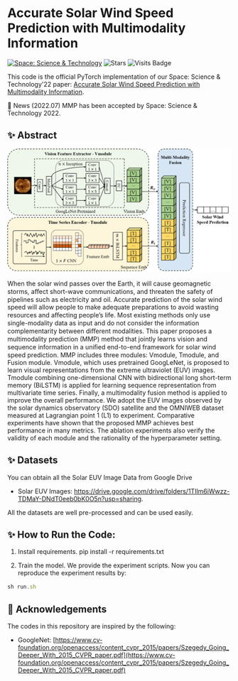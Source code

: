 # Accurate Solar Wind Speed Prediction with Multimodality Information

[![Space: Science & Technology](https://img.shields.io/badge/Space'22-MMP-orange)](https://spj.science.org/doi/epdf/10.34133/2022/9805707)  ![Stars](https://img.shields.io/github/stars/syrGitHub/MMP)  ![Visits Badge](https://badges.pufler.dev/visits/syrGitHub/MMP)

This code is the official PyTorch implementation of our Space: Science & Technology'22 paper: [Accurate Solar Wind Speed Prediction with Multimodality Information](https://spj.science.org/doi/epdf/10.34133/2022/9805707).

🚩 News (2022.07) MMP has been accepted by Space: Science & Technology 2022.

## :sparkles: Abstract
![model](model.png)

When the solar wind passes over the Earth, it will cause geomagnetic storms, aﬀect short-wave communications, and threaten the
safety of pipelines such as electricity and oil. Accurate prediction of the solar wind speed will allow people to make adequate
preparations to avoid wasting resources and aﬀecting people’s life. Most existing methods only use single-modality data as
input and do not consider the information complementarity between diﬀerent modalities. This paper proposes a multimodality
prediction (MMP) method that jointly learns vision and sequence information in a uniﬁed end-to-end framework for solar
wind speed prediction. MMP includes three modules: Vmodule, Tmodule, and Fusion module. Vmodule, which uses
pretrained GoogLeNet, is proposed to learn visual representations from the extreme ultraviolet (EUV) images. Tmodule
combining one-dimensional CNN with bidirectional long short-term memory (BiLSTM) is applied for learning sequence
representation from multivariate time series. Finally, a multimodality fusion method is applied to improve the overall
performance. We adopt the EUV images observed by the solar dynamics observatory (SDO) satellite and the OMNIWEB
dataset measured at Lagrangian point 1 (L1) to experiment. Comparative experiments have shown that the proposed MMP
achieves best performance in many metrics. The ablation experiments also verify the validity of each module and the
rationality of the hyperparameter setting.

## :sparkles: Datasets
You can obtain all the Solar EUV Image Data from Google Drive 

- Solar EUV Images: https://drive.google.com/drive/folders/1TIlm6iWwzz-TDMaY-DNdT0eeb0bK0O5n?usp=sharing.

All the datasets are well pre-processed and can be used easily.

## :sparkles: How to Run the Code:

1. Install requirements. pip install -r requirements.txt

2. Train the model. We provide the experiment scripts. Now you can reproduce the experiment results by:

```javascript
sh run.sh
```

## :sparkling_heart: Acknowledgements

The codes in this repository are inspired by the following:

- GoogleNet: [https://www.cv-foundation.org/openaccess/content_cvpr_2015/papers/Szegedy_Going_Deeper_With_2015_CVPR_paper.pdf](https://www.cv-foundation.org/openaccess/content_cvpr_2015/papers/Szegedy_Going_Deeper_With_2015_CVPR_paper.pdf)
